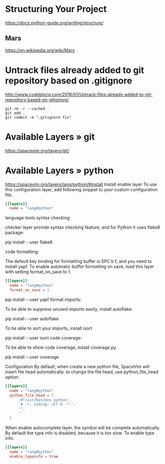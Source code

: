 # Structuring Your Project
https://docs.python-guide.org/writing/structure/

## Mars
https://en.wikipedia.org/wiki/Mars

# Untrack files already added to git repository based on .gitignore
http://www.codeblocq.com/2016/01/Untrack-files-already-added-to-git-repository-based-on-gitignore/

```git
git rm -r --cached .
git add .
git commit -m ".gitignore fix"
```

# Available Layers » git
https://spacevim.org/layers/git/

# Available Layers » python
https://spacevim.org/layers/lang/python/#install
Install
enable layer
To use this configuration layer, add following snippet to your custom configuration file.

```toml
[[layers]]
  name = "lang#python"
```

language tools
syntax checking:

checker layer provide syntax checking feature, and for Python it uses flake8 package:

pip install --user flake8

code formatting:

The default key binding for formatting buffer is SPC b f, and you need to install yapf. To enable automatic buffer formatting on save, load this layer with setting format_on_save to 1.

```toml
[[layers]]
  name = "lang#python"
  format_on_save = 1
```

pip install --user yapf
format imports:

To be able to suppress unused imports easily, install autoflake:

pip install --user autoflake

To be able to sort your imports, install isort

pip install --user isort
code coverage:

To be able to show code coverage, install coverage.py

pip install --user coverage

Configuration
By default, when create a new python file, SpaceVim will insert file head automatically. to change the file head, use python_file_head option:

```toml
[[layers]]
  name = "lang#python"
  python_file_head = [
      '#!/usr/bin/env python',
      '# -*- coding: utf-8 -*-',
      '',
      ''
  ]
```

When enable autocomplete layer, the symbol will be complete automatically. By default the type info is disabled, because it is too slow. To enable type info:

```toml
[[layers]]
  name = "lang#python"
  enable_typeinfo = true
```
